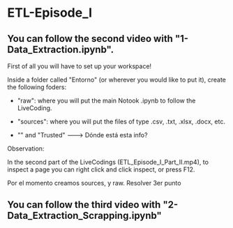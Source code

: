 # ETL-Episode_I

## You can follow the second video with "1-Data_Extraction.ipynb".

First of all you will have to set up your workspace!

Inside a folder called "Entorno" (or wherever you would like to put it), create the following foders: 

- "raw": where you will put the main Notook .ipynb to follow the LiveCoding.
 
- "sources": where you will put the files of type .csv, .txt, .xlsx, .docx, etc.

- "" and "Trusted"      ---> Dónde está esta info?


Observation:

In the second part of the LiveCodings (ETL_Episode_I_Part_II.mp4), to inspect a page you can right click and click inspect, or press F12.




Por el momento creamos sources, y raw.   Resolver 3er punto




## You can follow the third video with "2-Data_Extraction_Scrapping.ipynb"